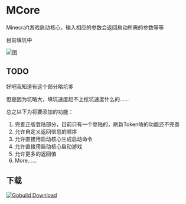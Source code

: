 MCore
=====

Minecraft游戏启动核心，输入相应的参数会返回启动所需的参数等等

目前填坑中

![图](http://img3.tuchuang.org/uploads/2014/06/DeepinScreenshot20140621160133.png)

TODO
----

好吧我知道有这个部分略坑爹

但是因为坑略大，填坑速度赶不上挖坑速度什么的……

总之以下为将要添加的功能：

  1. 完善正版登陆部分，目前只有一个登陆的，刷新Token啥的功能还不完善
  2. 允许自定义返回信息的顺序
  3. 允许直接用启动核心生成启动命令
  4. 允许直接用启动核心启动游戏
  5. 允许更多的返回值
  6. More……

下载
----

[![Gobuild Download](http://beta.gobuild.io/badge/github.com/Bluek404/MCore/download.png)](http://beta.gobuild.io/github.com/Bluek404/MCore)
